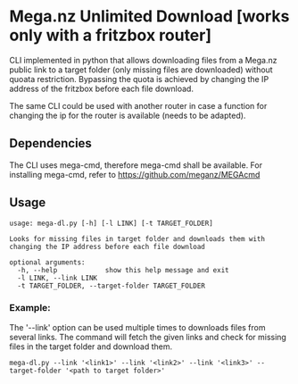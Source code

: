 # Mega.nz Unlimited Download [works only with a fritzbox router]

CLI implemented in python that allows downloading files from a Mega.nz public link to a target folder (only missing files are downloaded) without quoata restriction.
Bypassing the quota is achieved by changing the IP address of the fritzbox before each file download.

The same CLI could be used with another router in case a function for changing the ip for the router is available (needs to be adapted).

## Dependencies

The CLI uses mega-cmd, therefore mega-cmd shall be available.
For installing mega-cmd, refer to https://github.com/meganz/MEGAcmd

## Usage

```shell
usage: mega-dl.py [-h] [-l LINK] [-t TARGET_FOLDER]

Looks for missing files in target folder and downloads them with changing the IP address before each file download

optional arguments:
  -h, --help            show this help message and exit
  -l LINK, --link LINK
  -t TARGET_FOLDER, --target-folder TARGET_FOLDER
```

### Example:

The '--link' option can be used multiple times to downloads files from several links.
The command will fetch the given links and check for missing files in the target folder and download them.

```shell
mega-dl.py --link '<link1>' --link '<link2>' --link '<link3>' --target-folder '<path to target folder>' 
```
